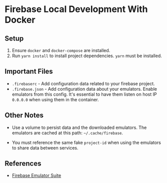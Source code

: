 # Firebase Local Development With Docker

## Setup

1. Ensure `docker` and `docker-compose` are installed.
1. Run `yarn install` to install project dependencies. `yarn` must be installed.

## Important Files

- `.firebaserc` - Add configuration data related to your firebase project.
- `.firebase.json` - Add configuration data about your emulators. Enable emulators from this config. It's essential to have them listen on host IP `0.0.0.0` when using them in the container.


## Other Notes
- Use a volume to persist data and the downloaded emulators. The emulators are cached at this path: `~/.cache/firebase`.

- You must reference the same fake `project-id` when using the emulators to share data between services.


## References

- [Firebase Emulator Suite](https://firebase.google.com/docs/emulator-suite)
